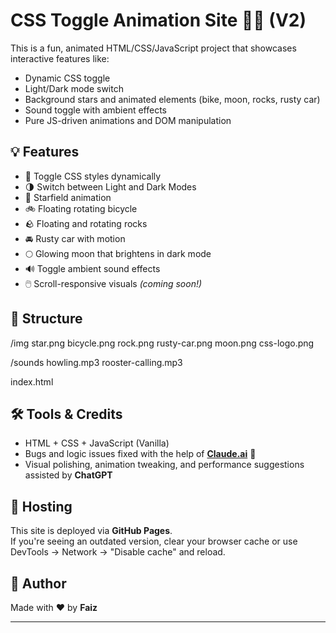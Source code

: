 # CSS Toggle Animation Site 🌙✨ (V2)

This is a fun, animated HTML/CSS/JavaScript project that showcases interactive features like:

- Dynamic CSS toggle
- Light/Dark mode switch
- Background stars and animated elements (bike, moon, rocks, rusty car)
- Sound toggle with ambient effects
- Pure JS-driven animations and DOM manipulation

## 💡 Features

- 🎨 Toggle CSS styles dynamically
- 🌗 Switch between Light and Dark Modes
- 🌌 Starfield animation
- 🚲 Floating rotating bicycle
- 🪨 Floating and rotating rocks
- 🚘 Rusty car with motion
- 🌕 Glowing moon that brightens in dark mode
- 🔊 Toggle ambient sound effects
- 🖱️ Scroll-responsive visuals *(coming soon!)*

## 📁 Structure

/img
star.png
bicycle.png
rock.png
rusty-car.png
moon.png
css-logo.png

/sounds
howling.mp3
rooster-calling.mp3

index.html

## 🛠 Tools & Credits

- HTML + CSS + JavaScript (Vanilla)
- Bugs and logic issues fixed with the help of **[Claude.ai](https://claude.ai)** 🤖
- Visual polishing, animation tweaking, and performance suggestions assisted by **ChatGPT**

## 🚀 Hosting

This site is deployed via **GitHub Pages**.  
If you're seeing an outdated version, clear your browser cache or use DevTools → Network → "Disable cache" and reload.

## 👤 Author

Made with ❤️ by **Faiz**

---
